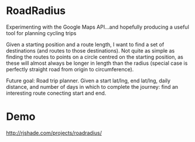 RoadRadius
==========
Experimenting with the Google Maps API...and hopefully producing a useful tool for planning cycling trips

Given a starting position and a route length, I want to find a set of destinations (and routes to those destinations). Not quite as simple as finding the routes to points on a circle centred on the starting position, as these will almost always be longer in length than the radius (special case is perfectly straight road from origin to circumference).

Future goal: Road trip planner. Given a start lat/lng, end lat/lng, daily distance, and number of days in which to complete the journey: find an interesting route conecting start and end.

Demo
====
http://rjshade.com/projects/roadradius/

